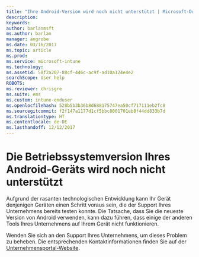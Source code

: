 ```yaml
---
title: "Ihre Android-Version wird noch nicht unterstützt | Microsoft-Dokumentation"
description: 
keywords: 
author: barlanmsft
ms.author: barlan
manager: angrobe
ms.date: 03/16/2017
ms.topic: article
ms.prod: 
ms.service: microsoft-intune
ms.technology: 
ms.assetid: 58f2a207-88cf-446c-ac9f-ad10a124e4e2
searchScope: User help
ROBOTS: 
ms.reviewer: chrisgre
ms.suite: ems
ms.custom: intune-enduser
ms.openlocfilehash: 528b5b3b36b8d688175747ea50cf717111eb2fc8
ms.sourcegitcommit: f2f147a1177d1cf5bbc8001701eb8f44dd833b7d
ms.translationtype: HT
ms.contentlocale: de-DE
ms.lasthandoff: 12/12/2017
---
```

# <a name="your-android-devices-operating-system-version-isnt-yet-supported"></a>Die Betriebssystemversion Ihres Android-Geräts wird noch nicht unterstützt

Aufgrund der rasanten technologischen Entwicklung kann Ihr Gerät denjenigen Geräten einen Schritt voraus sein, die der Support Ihres Unternehmens bereits testen konnte. Die Tatsache, dass Sie die neueste Version von Android verwenden, kann dazu führen, dass einige der anderen Tools Ihres Unternehmens auf Ihrem Gerät nicht funktionieren.

Wenden Sie sich an den Support Ihres Unternehmens, um dieses Problem zu beheben. Die entsprechenden Kontaktinformationen finden Sie auf der [Unternehmensportal-Website](https://portal.manage.microsoft.com#HelpDeskDialog).
